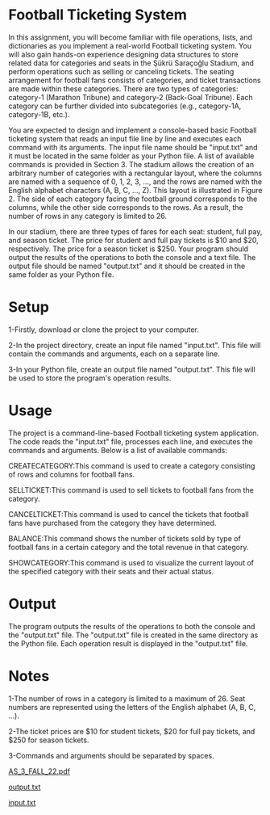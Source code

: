 # Football Ticketing System
In this assignment, you will become familiar with file operations, lists, and dictionaries as you implement a real-world Football ticketing system. You will also gain hands-on experience designing data structures to store related data for categories and seats in the Şükrü Saraçoğlu Stadium, and perform operations such as selling or canceling tickets. The seating arrangement for football fans consists of categories, and ticket transactions are made within these categories. There are two types of categories: category-1 (Marathon Tribune) and category-2 (Back-Goal Tribune). Each category can be further divided into subcategories (e.g., category-1A, category-1B, etc.).

You are expected to design and implement a console-based basic Football ticketing system that reads an input file line by line and executes each command with its arguments. The input file name should be "input.txt" and it must be located in the same folder as your Python file. A list of available commands is provided in Section 3. The stadium allows the creation of an arbitrary number of categories with a rectangular layout, where the columns are named with a sequence of 0, 1, 2, 3, ..., and the rows are named with the English alphabet characters (A, B, C, ..., Z). This layout is illustrated in Figure 2. The side of each category facing the football ground corresponds to the columns, while the other side corresponds to the rows. As a result, the number of rows in any category is limited to 26.

In our stadium, there are three types of fares for each seat: student, full pay, and season ticket. The price for student and full pay tickets is $10 and $20, respectively. The price for a season ticket is $250. Your program should output the results of the operations to both the console and a text file. The output file should be named "output.txt" and it should be created in the same folder as your Python file.

# Setup

1-Firstly, download or clone the project to your computer.

2-In the project directory, create an input file named "input.txt". This file will contain the commands and arguments, each on a separate line.

3-In your Python file, create an output file named "output.txt". This file will be used to store the program's operation results.

# Usage

The project is a command-line-based Football ticketing system application. The code reads the "input.txt" file, processes each line, and executes the commands and arguments. Below is a list of available commands:

CREATECATEGORY:This command is used to create a category consisting of rows and columns for football fans.

SELLTICKET:This command is used to sell tickets to football fans from the category.

CANCELTICKET:This command is used to cancel the tickets that football fans have purchased from the category they have determined.

BALANCE:This command shows the number of tickets sold by type of football fans in a certain category and the total revenue in that category.

SHOWCATEGORY:This command is used to visualize the current layout of the specified category with their seats and their actual status.

# Output

The program outputs the results of the operations to both the console and the "output.txt" file. The "output.txt" file is created in the same directory as the Python file. Each operation result is displayed in the "output.txt" file.

# Notes

1-The number of rows in a category is limited to a maximum of 26. Seat numbers are represented using the letters of the English alphabet (A, B, C, ...).

2-The ticket prices are $10 for student tickets, $20 for full pay tickets, and $250 for season tickets.

3-Commands and arguments should be separated by spaces.


[AS_3_FALL_22.pdf](https://github.com/SerhatAkbulut1/Assignment-2/files/11971566/AS_3_FALL_22.pdf)

[output.txt](https://github.com/SerhatAkbulut1/Assignment-2/files/11971576/output.txt)

[input.txt](https://github.com/SerhatAkbulut1/Assignment-2/files/11971574/input.txt)
